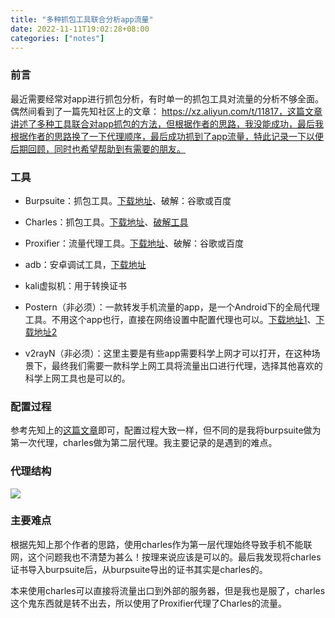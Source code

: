 ```yaml
---
title: "多种抓包工具联合分析app流量"
date: 2022-11-11T19:02:28+08:00
categories: ["notes"]
---
```


### 前言

最近需要经常对app进行抓包分析，有时单一的抓包工具对流量的分析不够全面。偶然间看到了一篇先知社区上的文章： https://xz.aliyun.com/t/11817，这篇文章讲述了多种工具联合对app抓包的方法，但根据作者的思路，我没能成功，最后我根据作者的思路换了一下代理顺序，最后成功抓到了app流量，特此记录一下以便后期回顾，同时也希望帮助到有需要的朋友。

### 工具

* Burpsuite：抓包工具。[下载地址](https://portswigger.net/burp)、破解：谷歌或百度

* Charles：抓包工具。[下载地址](https://www.charlesproxy.com/latest-release/download.do)、[破解工具](https://www.zzzmode.com/mytools/charles/)
* Proxifier：流量代理工具。[下载地址](https://www.proxifier.com/)、破解：谷歌或百度
* adb：安卓调试工具，[下载地址](https://developer.android.com/studio/command-line/adb)
* kali虚拟机：用于转换证书
* Postern（非必须）：一款转发手机流量的app，是一个Android下的全局代理工具。不用这个app也行，直接在网络设置中配置代理也可以。[下载地址1](https://soft.clbug.com/soft/postern/)、[下载地址2](https://www.malavida.com/en/soft/postern/android/)
* v2rayN（非必须）：这里主要是有些app需要科学上网才可以打开，在这种场景下，最终我们需要一款科学上网工具将流量出口进行代理，选择其他喜欢的科学上网工具也是可以的。

### 配置过程

参考先知上的[这篇文章](https://xz.aliyun.com/t/11817)即可，配置过程大致一样，但不同的是我将burpsuite做为第一次代理，charles做为第二层代理。我主要记录的是遇到的难点。

### 代理结构

![](https://s2.loli.net/2022/11/12/rvcDPk93WuKyfl2.jpg)

### 主要难点

根据先知上那个作者的思路，使用charles作为第一层代理始终导致手机不能联网，这个问题我也不清楚为甚么！按理来说应该是可以的。最后我发现将charles证书导入burpsuite后，从burpsuite导出的证书其实是charles的。

本来使用charles可以直接将流量出口到外部的服务器，但是我也是服了，charles这个鬼东西就是转不出去，所以使用了Proxifier代理了Charles的流量。
